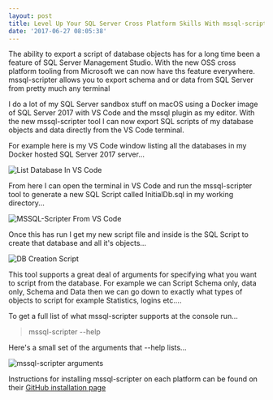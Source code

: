 ```yaml
---
layout: post
title: Level Up Your SQL Server Cross Platform Skills With mssql-scripter
date: '2017-06-27 08:05:38'
---
```

The ability to export a script of database objects has for a long time been a feature of SQL Server Management Studio. With the new OSS cross platform tooling from Microsoft we can now have ths feature everywhere. mssql-scripter allows you to export schema and or data from SQL Server from pretty much any terminal

I do a lot of my SQL Server sandbox stuff on macOS using a Docker image of SQL Server 2017 with VS Code and the mssql plugin as my editor. With the new mssql-scripter tool I can now export SQL scripts of my database objects and data directly from the VS Code terminal.

For example here is my VS Code window listing all the databases in my Docker hosted SQL Server 2017 server...

![List Database In VS Code]({{site.url}}/content/images/2017-mssql-scripter/list-dbs.png)

From here I can open the terminal in VS Code and run the mssql-scripter tool to generate a new SQL Script called InitialDb.sql in my working directory...

![MSSQL-Scripter From VS Code]({{site.url}}/content/images/2017-mssql-scripter/script-db.png)

Once this has run I get my new script file and inside is the SQL Script to create that database and all it's objects...

![DB Creation Script]({{site.url}}/content/images/2017-mssql-scripter/db-create-script.png)

This tool supports a great deal of arguments for specifying what you want to script from the database. For example we can Script Schema only, data only, Schema and Data then we can go down to exactly what types of objects to script for example Statistics, logins etc....

To get a full list of what mssql-scripter supports at the console run...

>   mssql-scripter --help

Here's a small set of the arguments that --help lists...

![mssql-scripter arguments]({{site.url}}/content/images/2017-mssql-scripter/commands.png)

Instructions for installing mssql-scripter on each platform can be found on their [GitHub installation page](https://github.com/Microsoft/sql-xplat-cli/blob/dev/doc/installation_guide.md)